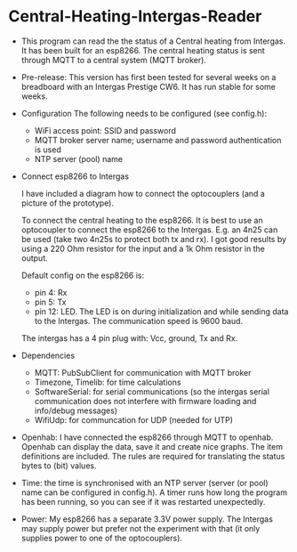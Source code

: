 # Central-Heating-Intergas-Reader

* This program can read the the status of a Central heating from Intergas.
  It has been built for an esp8266.
  The central heating status is sent through MQTT to a central system (MQTT broker).
  
* Pre-release: This version has first been tested for several weeks on a breadboard with an Intergas Prestige CW6. It has run stable for some weeks. 

* Configuration
  The following needs to be configured (see config.h):
  - WiFi access point: SSID and password
  - MQTT broker server name; username and password authentication is used
  - NTP server (pool) name

* Connect esp8266 to Intergas

  I have included a diagram how to connect the optocouplers (and a picture of the prototype).

  To connect the central heating to the esp8266.
  It is best to use an optocoupler to connect the esp8266 to the Intergas.
  E.g. an 4n25 can be used (take two 4n25s to protect both tx and rx).
  I got good results by using a 220 Ohm resistor for the input and a 1k Ohm resistor in the output.

  Default config on the esp8266 is:
  - pin 4: Rx
  - pin 5: Tx
  - pin 12: LED. The LED is on during initialization and while sending data to the Intergas.
  The communication speed is 9600 baud.

  The intergas has a 4 pin plug with: Vcc, ground, Tx and Rx.

* Dependencies
  - MQTT: PubSubClient for communication with MQTT broker
  - Timezone, Timelib: for time calculations
  - SoftwareSerial: for serial communications (so the intergas serial communication does not interfere with firmware loading and info/debug messages)
  - WifiUdp: for communcation for UDP (needed for UTP)

* Openhab: I have connected the esp8266 through MQTT to openhab. Openhab can display the data, save it and create nice graphs. The item definitions are included. The rules are required for translating the status bytes to (bit) values.

* Time: the time is synchronised with an NTP server (server (or pool) name can be configured in config.h). A timer runs how long the program has been running, so you can see if it was restarted unexpectedly.

* Power: My esp8266 has a separate 3.3V power supply. The Intergas may supply power but prefer not the experiment with that (it only supplies power to one of the optocouplers).
